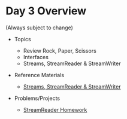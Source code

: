 # Day 3 Overview

(Always subject to change)

- Topics
  - Review Rock, Paper, Scissors
  - Interfaces
  - Streams, StreamReader & StreamWriter

- Reference Materials
  - [Streams, StreamReader & StreamWriter](https://docs.google.com/a/wecancodeit.org/presentation/d/1L3v03UQC6jL9vl9xOTZtoWICNm9kCFvchOHImsw75X0/edit?usp=sharing)
- Problems/Projects
  - [StreamReader Homework](Assignments/StreamReaderHW.md)
